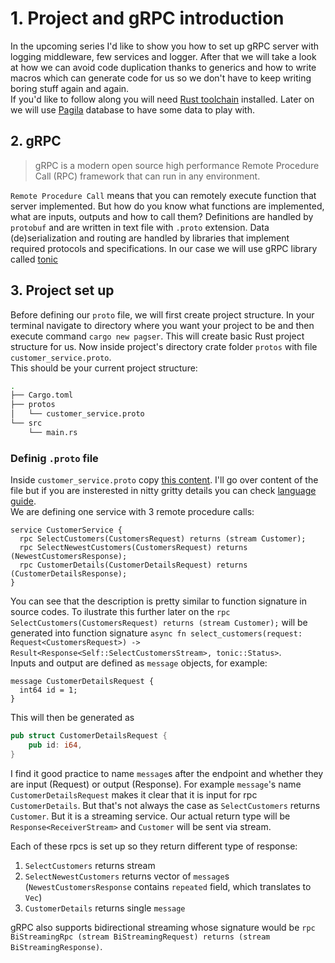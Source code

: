 # 1. Project and gRPC introduction
In the upcoming series I'd like to show you how to set up gRPC server with logging middleware, few services and logger. After that we will take a look at how we can avoid code duplication thanks to generics and how to write macros which can generate code for us so we don't have to keep writing boring stuff again and again.  
If you'd like to follow along you will need [Rust toolchain](https://www.rust-lang.org/tools/install) installed. Later on we will use [Pagila](https://github.com/devrimgunduz/pagila) database to have some data to play with.

## 2. gRPC
> gRPC is a modern open source high performance Remote Procedure Call (RPC) framework that can run in any environment.  

`Remote Procedure Call` means that you can remotely execute function that server implemented. But how do you know what functions are implemented, what are inputs, outputs and how to call them? Definitions are handled by `protobuf` and are written in text file with `.proto` extension. Data (de)serialization and routing are handled by libraries that implement required protocols and specifications. In our case we will use gRPC library called [tonic](https://github.com/hyperium/tonic)

## 3. Project set up
Before defining our `proto` file, we will first create project structure. In your terminal navigate to directory where you want your project to be and then execute command `cargo new pagser`. This will create basic Rust project structure for us. Now inside project's directory crate folder `protos` with file `customer_service.proto`.  
This should be your current project structure:
```bash
.
├── Cargo.toml
├── protos
│   └── customer_service.proto
└── src
    └── main.rs
```

### Definig `.proto` file
Inside `customer_service.proto` copy [this content](todo:add.link.to.file.on.git). I'll go over content of the file but if you are insterested in nitty gritty details you can check [language guide](https://developers.google.com/protocol-buffers/docs/proto3).  
We are defining one service with 3 remote procedure calls:
```grpc
service CustomerService {
  rpc SelectCustomers(CustomersRequest) returns (stream Customer);
  rpc SelectNewestCustomers(CustomersRequest) returns (NewestCustomersResponse);
  rpc CustomerDetails(CustomerDetailsRequest) returns (CustomerDetailsResponse);
}
```
You can see that the description is pretty similar to function signature in source codes. To ilustrate this further later on the `rpc SelectCustomers(CustomersRequest) returns (stream Customer);` will be generated into function signature `async fn select_customers(request: Request<CustomersRequest>) -> Result<Response<Self::SelectCustomersStream>, tonic::Status>`.  
Inputs and output are defined as `message` objects, for example:
```grpc
message CustomerDetailsRequest {
  int64 id = 1;
}
```
This will then be generated as
```rust
pub struct CustomerDetailsRequest {
    pub id: i64,
}
```

I find it good practice to name `message`s after the endpoint and whether they are input (Request) or output (Response). For example `message`'s name `CustomerDetailsRequest` makes it clear that it is input for rpc `CustomerDetails`. But that's not always the case as `SelectCustomers` returns `Customer`. But it is a streaming service. Our actual return type will be `Response<ReceiverStream>` and `Customer` will be sent via stream.

Each of these rpcs is set up so they return different type of response:
1. `SelectCustomers` returns stream
2. `SelectNewestCustomers` returns vector of `message`s (`NewestCustomersResponse` contains `repeated` field, which translates to `Vec`)
3. `CustomerDetails` returns single `message`  
  
gRPC also supports bidirectional streaming whose signature would be `rpc BiStreamingRpc (stream BiStreamingRequest) returns (stream BiStreamingResponse)`.